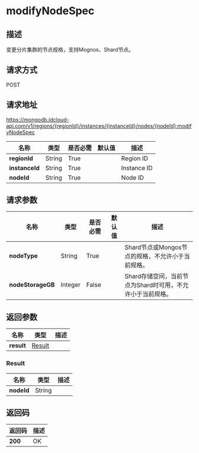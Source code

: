 # modifyNodeSpec


## 描述
变更分片集群的节点规格，支持Mognos、Shard节点。

## 请求方式
POST

## 请求地址
https://mongodb.jdcloud-api.com/v1/regions/{regionId}/instances/{instanceId}/nodes/{nodeId}:modifyNodeSpec

|名称|类型|是否必需|默认值|描述|
|---|---|---|---|---|
|**regionId**|String|True| |Region ID|
|**instanceId**|String|True| |Instance ID|
|**nodeId**|String|True| |Node ID|

## 请求参数
|名称|类型|是否必需|默认值|描述|
|---|---|---|---|---|
|**nodeType**|String|True| |Shard节点或Mongos节点的规格，不允许小于当前规格。|
|**nodeStorageGB**|Integer|False| |Shard存储空间，当前节点为Shard时可用，不允许小于当前规格。|


## 返回参数
|名称|类型|描述|
|---|---|---|
|**result**|[Result](modifynodespec#result)| |

### <div id="result">Result</div>
|名称|类型|描述|
|---|---|---|
|**nodeId**|String| |

## 返回码
|返回码|描述|
|---|---|
|**200**|OK|
